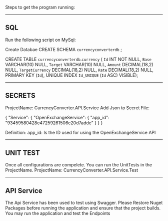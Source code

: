 Steps to get the program running:

----------------------------------------------------------------------------------------
SQL
----------------------------------------------------------------------------------------
Run the following script on MySql:

Create Databae
CREATE SCHEMA `currencyconverterdb` ;

CREATE TABLE `currencyconverterdb`.`currency` (
  `Id` INT NOT NULL,
  `Base` VARCHAR(10) NULL,
  `Target` VARCHAR(10) NULL,
  `Amount` DECIMAL(18,2) NULL,
  `TargetCurrency` DECIMAL(18,2) NULL,
  `Rate` DECIMAL(18,2) NULL,
  PRIMARY KEY (`Id`),
  UNIQUE INDEX `Id_UNIQUE` (`Id` ASC) VISIBLE);
  
----------------------------------------------------------------------------------------
SECRETS
----------------------------------------------------------------------------------------
ProjectName: CurrencyConverter.API.Service
Add Json to Secret File:

{
  "Service": {
    "OpenExchangeService": {
      "app_id": "93459580428e47259261506c20d7adde"
    }
  }
}

Definition:
app_id: Is the ID used for using the OpenExchangeService API

----------------------------------------------------------------------------------------
UNIT TEST
----------------------------------------------------------------------------------------

Once all configurations are compelete. You can run the UnitTests in the ProjectName.
ProjectName: CurrencyConverter.API.Service.Test

----------------------------------------------------------------------------------------
API Service
----------------------------------------------------------------------------------------
The Api Service has been used to test using Swagger.
Please Restore Nuget Packages before running the application and ensure that the project builds.
You may run the application and test the Endpoints

